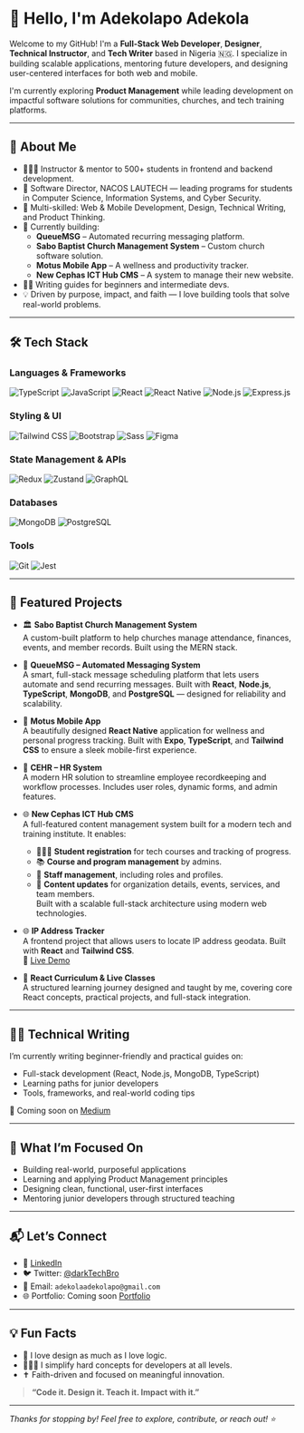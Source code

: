 # <h1>👋 Hello, I'm Adekolapo Adekola </h1>

Welcome to my GitHub! I'm a **Full-Stack Web Developer**, **Designer**, **Technical Instructor**, and **Tech Writer** based in Nigeria 🇳🇬. I specialize in building scalable applications, mentoring future developers, and designing user-centered interfaces for both web and mobile.

I'm currently exploring **Product Management** while leading development on impactful software solutions for communities, churches, and tech training platforms.

---

## 🚀 About Me

- 👨🏽‍🏫 Instructor & mentor to 500+ students in frontend and backend development.
- 🏫 Software Director, NACOS LAUTECH — leading programs for students in Computer Science, Information Systems, and Cyber Security.
- 🎯 Multi-skilled: Web & Mobile Development, Design, Technical Writing, and Product Thinking.
- 🔨 Currently building:
  - **QueueMSG** – Automated recurring messaging platform.
  - **Sabo Baptist Church Management System** – Custom church software solution.
  - **Motus Mobile App** – A wellness and productivity tracker.
  - **New Cephas ICT Hub CMS** – A system to manage their new website.
- ✍🏽 Writing guides for beginners and intermediate devs.
- 💡 Driven by purpose, impact, and faith — I love building tools that solve real-world problems.

---

## 🛠️ Tech Stack

### Languages & Frameworks
![TypeScript](https://img.shields.io/badge/-TypeScript-3178C6?style=flat&logo=typescript&logoColor=white)
![JavaScript](https://img.shields.io/badge/-JavaScript-F7DF1E?style=flat&logo=javascript)
![React](https://img.shields.io/badge/-React-61DAFB?style=flat&logo=react)
![React Native](https://img.shields.io/badge/-React%20Native-61DAFB?style=flat&logo=react)
![Node.js](https://img.shields.io/badge/-Node.js-339933?style=flat&logo=node.js)
![Express.js](https://img.shields.io/badge/-Express-000000?style=flat&logo=express)

### Styling & UI
![Tailwind CSS](https://img.shields.io/badge/-Tailwind%20CSS-38B2AC?style=flat&logo=tailwind-css)
![Bootstrap](https://img.shields.io/badge/-Bootstrap-7952B3?style=flat&logo=bootstrap)
![Sass](https://img.shields.io/badge/-Sass-CC6699?style=flat&logo=sass)
![Figma](https://img.shields.io/badge/-Figma-F24E1E?style=flat&logo=figma)

### State Management & APIs
![Redux](https://img.shields.io/badge/-Redux-764ABC?style=flat&logo=redux)
![Zustand](https://img.shields.io/badge/-Zustand-000?style=flat&logo=zustand&logoColor=white)
![GraphQL](https://img.shields.io/badge/-GraphQL-E10098?style=flat&logo=graphql)

### Databases
![MongoDB](https://img.shields.io/badge/-MongoDB-47A248?style=flat&logo=mongodb)
![PostgreSQL](https://img.shields.io/badge/-PostgreSQL-336791?style=flat&logo=postgresql)

### Tools
![Git](https://img.shields.io/badge/-Git-F05032?style=flat&logo=git)
![Jest](https://img.shields.io/badge/-Jest-C21325?style=flat&logo=jest)

---

## 🧩 Featured Projects

- 🏛 **Sabo Baptist Church Management System**  
  A custom-built platform to help churches manage attendance, finances, events, and member records. Built using the MERN stack.

- 💬 **QueueMSG – Automated Messaging System**  
  A smart, full-stack message scheduling platform that lets users automate and send recurring messages. Built with **React**, **Node.js**, **TypeScript**, **MongoDB**, and **PostgreSQL** — designed for reliability and scalability.

- 📱 **Motus Mobile App**  
  A beautifully designed **React Native** application for wellness and personal progress tracking. Built with **Expo**, **TypeScript**, and **Tailwind CSS** to ensure a sleek mobile-first experience.

- 🧱 **CEHR – HR System**  
  A modern HR solution to streamline employee recordkeeping and workflow processes. Includes user roles, dynamic forms, and admin features.

- 🌐 **New Cephas ICT Hub CMS**  
  A full-featured content management system built for a modern tech and training institute. It enables:
  - 🧑🏽‍🎓 **Student registration** for tech courses and tracking of progress.
  - 📚 **Course and program management** by admins.
  - 👥 **Staff management**, including roles and profiles.
  - 🏢 **Content updates** for organization details, events, services, and team members.  
  Built with a scalable full-stack architecture using modern web technologies.

- 🌐 **IP Address Tracker**  
  A frontend project that allows users to locate IP address geodata. Built with **React** and **Tailwind CSS**.  
  🔗 [Live Demo](https://ip-address-tracker-nine-rho.vercel.app/)

- 🏫 **React Curriculum & Live Classes**  
  A structured learning journey designed and taught by me, covering core React concepts, practical projects, and full-stack integration.

---

## ✍🏽 Technical Writing

I’m currently writing beginner-friendly and practical guides on:

- Full-stack development (React, Node.js, MongoDB, TypeScript)
- Learning paths for junior developers
- Tools, frameworks, and real-world coding tips

📖 Coming soon on [Medium](https://medium.com/@adekolaadekolapo)

---

## 🎯 What I’m Focused On

- Building real-world, purposeful applications
- Learning and applying Product Management principles
- Designing clean, functional, user-first interfaces
- Mentoring junior developers through structured teaching

---

## 📬 Let’s Connect

- 💼 [LinkedIn](https://www.linkedin.com/in/adekola-adekolapo)
- 🐦 Twitter: [@darkTechBro](https://x.com/darkTechBro)
- 📩 Email: `adekolaadekolapo@gmail.com`
- 🌐 Portfolio: Coming soon [Portfolio](https://adekolapo-portfilio.vercel.app/)

---

## 💡 Fun Facts

- 🎨 I love design as much as I love logic.
- 🧑🏽‍🏫 I simplify hard concepts for developers at all levels.
- ✝️ Faith-driven and focused on meaningful innovation.

> **“Code it. Design it. Teach it. Impact with it.”**

---

_Thanks for stopping by! Feel free to explore, contribute, or reach out! ⭐_
